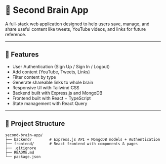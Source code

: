 # 🧠 Second Brain App

A full-stack web application designed to help users save, manage, and share useful content like tweets, YouTube videos, and links for future reference.

---

## 🚀 Features

- User Authentication (Sign Up / Sign In / Logout)
- Add content (YouTube, Tweets, Links)
- Filter content by type
- Generate shareable links to whole brain
- Responsive UI with Tailwind CSS
- Backend built with Express.js and MongoDB
- Frontend built with React + TypeScript
- State management with React Query

---

## 📂 Project Structure

```text
second-brain-app/
├── backend/        # Express.js API + MongoDB models + Authentication
├── frontend/       # React frontend with components & pages
├── .gitignore
├── README.md
└── package.json
